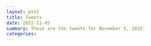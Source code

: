 ```yaml
---
layout: post
title: Tweets
date: 2022-11-05
summary: These are the tweets for November 5, 2022.
categories:
---
```


